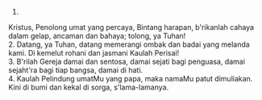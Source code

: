 1.
Kristus, Penolong umat yang percaya, Bintang harapan,
b'rikanlah cahaya dalam gelap, ancaman dan bahaya;
tolong, ya Tuhan!
<br>
2.
Datang, ya Tuhan, datang memerangi ombak dan badai
yang melanda kami. Di kemelut rohani dan jasmani
Kaulah Perisai!
<br>
3.
B'rilah Gereja damai dan sentosa, damai sejati
bagi penguasa, damai sejaht'ra bagi tiap bangsa,
damai di hati.
<br>
4.
Kaulah Pelindung umatMu yang papa, maka namaMu
patut dimuliakan. Kini di bumi dan kekal di sorga,
s'lama-lamanya.